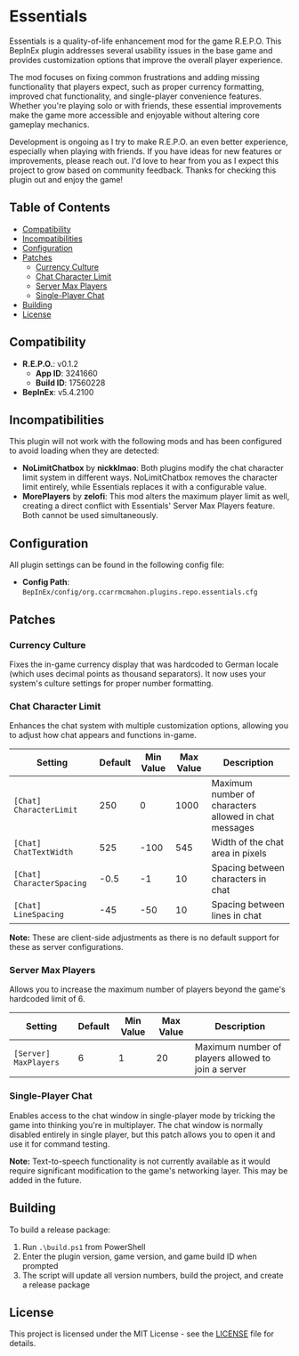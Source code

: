# Essentials

Essentials is a quality-of-life enhancement mod for the game R.E.P.O. This BepInEx plugin addresses several usability issues in the base game and provides customization options that improve the overall player experience.

The mod focuses on fixing common frustrations and adding missing functionality that players expect, such as proper currency formatting, improved chat functionality, and single-player convenience features. Whether you're playing solo or with friends, these essential improvements make the game more accessible and enjoyable without altering core gameplay mechanics.

Development is ongoing as I try to make R.E.P.O. an even better experience, especially when playing with friends. If you have ideas for new features or improvements, please reach out. I'd love to hear from you as I expect this project to grow based on community feedback. Thanks for checking this plugin out and enjoy the game!

## Table of Contents

-   [Compatibility](#compatibility)
-   [Incompatibilities](#incompatibilities)
-   [Configuration](#configuration)
-   [Patches](#patches)
    -   [Currency Culture](#currency-culture)
    -   [Chat Character Limit](#chat-character-limit)
    -   [Server Max Players](#server-max-players)
    -   [Single-Player Chat](#single-player-chat)
-   [Building](#building)
-   [License](#license)

## Compatibility

-   **R.E.P.O.**: v0.1.2
    -   **App ID**: 3241660
    -   **Build ID**: 17560228
-   **BepInEx**: v5.4.2100

## Incompatibilities

This plugin will not work with the following mods and has been configured to avoid loading when they are detected:

-   **NoLimitChatbox** by **nickklmao**: Both plugins modify the chat character limit system in different ways. NoLimitChatbox removes the character limit entirely, while Essentials replaces it with a configurable value.
-   **MorePlayers** by **zelofi**: This mod alters the maximum player limit as well, creating a direct conflict with Essentials' Server Max Players feature. Both cannot be used simultaneously.

## Configuration

All plugin settings can be found in the following config file:

-   **Config Path**: `BepInEx/config/org.ccarrmcmahon.plugins.repo.essentials.cfg`

## Patches

### Currency Culture

Fixes the in-game currency display that was hardcoded to German locale (which uses decimal points as thousand separators). It now uses your system's culture settings for proper number formatting.

### Chat Character Limit

Enhances the chat system with multiple customization options, allowing you to adjust how chat appears and functions in-game.

| Setting                   | Default | Min Value | Max Value | Description                                           |
| ------------------------- | ------- | --------- | --------- | ----------------------------------------------------- |
| `[Chat] CharacterLimit`   | 250     | 0         | 1000      | Maximum number of characters allowed in chat messages |
| `[Chat] ChatTextWidth`    | 525     | -100      | 545       | Width of the chat area in pixels                      |
| `[Chat] CharacterSpacing` | -0.5    | -1        | 10        | Spacing between characters in chat                    |
| `[Chat] LineSpacing`      | -45     | -50       | 10        | Spacing between lines in chat                         |

**Note:** These are client-side adjustments as there is no default support for these as server configurations.

### Server Max Players

Allows you to increase the maximum number of players beyond the game's hardcoded limit of 6.

| Setting               | Default | Min Value | Max Value | Description                                        |
| --------------------- | ------- | --------- | --------- | -------------------------------------------------- |
| `[Server] MaxPlayers` | 6       | 1         | 20        | Maximum number of players allowed to join a server |

### Single-Player Chat

Enables access to the chat window in single-player mode by tricking the game into thinking you're in multiplayer. The chat window is normally disabled entirely in single player, but this patch allows you to open it and use it for command testing.

**Note:** Text-to-speech functionality is not currently available as it would require significant modification to the game's networking layer. This may be added in the future.

## Building

To build a release package:

1. Run `.\build.ps1` from PowerShell
2. Enter the plugin version, game version, and game build ID when prompted
3. The script will update all version numbers, build the project, and create a release package

## License

This project is licensed under the MIT License - see the [LICENSE](LICENSE) file for details.
